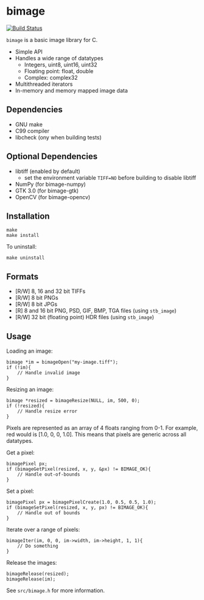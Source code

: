 bimage
======

[![Build Status](https://travis-ci.org/zshipko/bimage.svg?branch=master)](https://travis-ci.org/zshipko/bimage)

`bimage` is a basic image library for C.

* Simple API
* Handles a wide range of datatypes
    - Integers, uint8, uint16, uint32
    - Floating point: float, double
    - Complex: complex32
* Multithreaded iterators
* In-memory and memory mapped image data

## Dependencies

* GNU make
* C99 compiler
* libcheck (ony when building tests)

## Optional Dependencies

* libtiff (enabled by default)
    - set the environment variable `TIFF=NO` before building to disable libtiff
* NumPy (for bimage-numpy)
* GTK 3.0 (for bimage-gtk)
* OpenCV (for bimage-opencv)

## Installation

    make
    make install

To uninstall:

    make uninstall

## Formats

* [R/W] 8, 16 and 32 bit TIFFs
* [R/W] 8 bit PNGs
* [R/W] 8 bit JPGs
* [R] 8 and 16 bit PNG, PSD, GIF, BMP, TGA files (using `stb_image`)
* [R/W] 32 bit (floating point) HDR files (using `stb_image`)

## Usage
Loading an image:

    bimage *im = bimageOpen("my-image.tiff");
    if (!im){
        // Handle invalid image
    }

Resizing an image:

    bimage *resized = bimageResize(NULL, im, 500, 0);
    if (!resized){
        // Handle resize error
    }

Pixels are represented as an array of 4 floats ranging from 0-1. For example, red would is [1.0, 0, 0, 1.0]. This means that pixels are generic across all datatypes.

Get a pixel:

    bimagePixel px;
    if (bimageGetPixel(resized, x, y, &px) != BIMAGE_OK){
        // Handle out-of-bounds
    }

Set a pixel:

    bimagePixel px = bimagePixelCreate(1.0, 0.5, 0.5, 1.0);
    if (bimageSetPixel(resized, x, y, px) != BIMAGE_OK){
        // Handle out of bounds
    }

Iterate over a range of pixels:

    bimageIter(im, 0, 0, im->width, im->height, 1, 1){
        // Do something
    }

Release the images:

    bimageRelease(resized);
    bimageRelease(im);

See `src/bimage.h` for more information.
